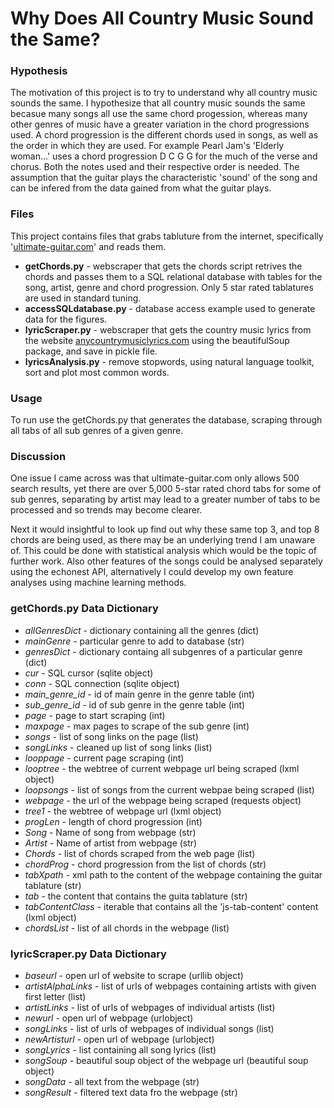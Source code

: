 # Why Does All Country Music Sound the Same?

### Hypothesis
The motivation of this project is to try to understand why all country music sounds the same. I hypothesize that all country music sounds the same becasue many songs all use the same chord progession, whereas many other genres of music have a greater variation in the chord 
progressions used.
A chord progression is the different chords used in songs, as well as the order in which they are used. For example Pearl Jam's 'Elderly woman...' uses a chord progression D C G G for the much of the verse and chorus.
Both the notes used and their respective order is needed. The assumption that the guitar plays the characteristic 'sound' of the song and can be infered from the data gained from what the guitar plays.

### Files
This project contains files that grabs tabluture from the internet, specifically '[ultimate-guitar.com](ultimate-guitar.com)' and reads them. 

- **getChords.py** - webscraper that gets the chords script retrives the chords and passes them to a SQL relational database with tables for the song, artist, genre and chord progression. Only 5 star rated tablatures are used in standard tuning. 
- **accessSQLdatabase.py** - database access example used to generate data for the figures.
- **lyricScraper.py** - webscraper that gets the country music lyrics from the website [anycountrymusiclyrics.com](anycountrymusiclyrics.com) using the beautifulSoup package, and save in pickle file.
- **lyricsAnalysis.py** - remove stopwords, using natural language toolkit, sort and plot most common words.

### Usage
To run use the getChords.py that generates the database, scraping through all tabs of all sub genres of a given genre.

### Discussion
One issue I came across was that ultimate-guitar.com only allows 500 search results, yet there are over 5,000 5-star rated chord tabs for some of sub genres, separating by artist may lead to a greater number of tabs to be processed and so trends may become clearer.

Next it would insightful to look up find out why these same top 3, and top 8 chords are being used, as there may be an underlying trend I am unaware of. 
This could be done with statistical analysis which would be the topic of further work. Also other features of the songs could be analysed separately using the echonest API, alternatively I could develop my own feature analyses using machine learning methods.

### getChords.py Data Dictionary

- *allGenresDict* - dictionary containing all the genres (dict)
- *mainGenre* - particular genre to add to database (str)
- *genresDict* - dictionary containg all subgenres of a particular genre (dict)
- *cur* - SQL cursor (sqlite object)
- *conn* - SQL connection (sqlite object)
- *main_genre_id* - id of main genre in the genre table (int)
- *sub_genre_id* - id of sub genre in the genre table (int)
- *page* - page to start scraping (int)
- *maxpage* - max pages to scrape of the sub genre (int)
- *songs* - list of song links on the page (list)
- *songLinks* - cleaned up list of song links (list)
- *looppage* - current page scraping (int)
- *looptree* - the webtree of current webpage url being scraped (lxml object)
- *loopsongs* - list of songs from the current webpae being scraped (list)
- *webpage* - the url of the webpage being scraped (requests object)
- *tree1* - the webtree of webpage url (lxml object)
- *progLen* - length of chord progression (int)
- *Song* - Name of song from webpage (str)
- *Artist* - Name of artist from webpage (str)
- *Chords* - list of chords scraped from the web page (list)
- *chordProg* - chord progression from the list of chords (str)
- *tabXpath* - xml path to the content of the webpage containing the guitar tablature (str)
- *tab* - the content that contains the guita tablature (str)
- *tabContentClass* - iterable that contains all the 'js-tab-content' content (lxml object)
- *chordsList* - list of all chords in the webpage (list)

### lyricScraper.py Data Dictionary
- *baseurl* - open url of website to scrape (urllib object)
- *artistAlphaLinks* - list of urls of webpages containing artists with given first letter (list)
- *artistLinks* - list of urls of webpages of individual artists (list)
- *newurl* - open url of webpage (urlobject)
- *songLinks* - list of urls of webpages of individual songs (list)
- *newArtisturl* - open url of webpage (urlobject)
- *songLyrics* - list containing all song lyrics (list)
- *songSoup* - beautiful soup object of the webpage url (beautiful soup object)
- *songData* - all text from the webpage (str)
- *songResult* - filtered text data fro the webpage (str)


